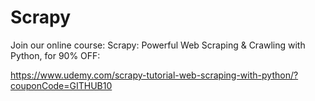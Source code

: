 # Scrapy
Join our online course: Scrapy: Powerful Web Scraping &amp; Crawling with Python, for 90% OFF:

https://www.udemy.com/scrapy-tutorial-web-scraping-with-python/?couponCode=GITHUB10
